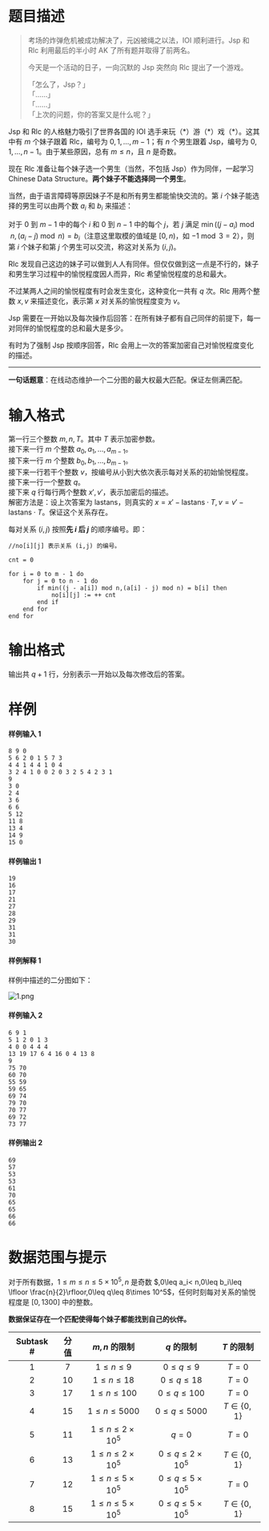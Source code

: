 
# 题目描述

> 考场的炸弹危机被成功解决了，元凶被绳之以法，IOI 顺利进行。Jsp 和 Rlc 利用最后的半小时 AK 了所有题并取得了前两名。
>
> 今天是一个活动的日子，一向沉默的 Jsp 突然向 Rlc 提出了一个游戏。
>
> 「怎么了，Jsp？」  
> 「……」  
> 「……」  
> 「上次的问题，你的答案又是什么呢？」  

Jsp 和 Rlc 的人格魅力吸引了世界各国的 IOI 选手来玩（\*）游（\*）戏（\*）。这其中有 $m$ 个妹子跟着 Rlc，编号为 $0,1,...,m-1$；有 $n$ 个男生跟着 Jsp，编号为 $0,1,...,n-1$。由于某些原因，总有 $m\leq n$，且 $n$ 是奇数。

现在 Rlc 准备让每个妹子选一个男生（当然，不包括 Jsp）作为同伴，一起学习 Chinese Data Structure。**两个妹子不能选择同一个男生**。

当然，由于语言障碍等原因妹子不是和所有男生都能愉快交流的。第 $i$ 个妹子能选择的男生可以由两个数 $a_i$ 和 $b_i$ 来描述：

对于 $0$ 到 $m-1$ 中的每个 $i$ 和 $0$ 到 $n-1$ 中的每个 $j$，若 $j$ 满足 $\min((j-a_i)\bmod n,(a_i-j)\bmod n)=b_i$（注意这里取模的值域是 $[0,n)$，如 $-1 \bmod 3 = 2$），则第 $i$ 个妹子和第 $j$ 个男生可以交流，称这对关系为 $(i,j)$。

Rlc 发现自己这边的妹子可以做到人人有同伴。但仅仅做到这一点是不行的，妹子和男生学习过程中的愉悦程度因人而异，Rlc 希望愉悦程度的总和最大。

不过某两人之间的愉悦程度有时会发生变化，这种变化一共有 $q$ 次。Rlc 用两个整数 $x,v$ 来描述变化，表示第 $x$ 对关系的愉悦程度变为 $v$。

Jsp 需要在一开始以及每次操作后回答：在所有妹子都有自己同伴的前提下，每一对同伴的愉悦程度的总和最大是多少。

有时为了强制 Jsp 按顺序回答，Rlc 会用上一次的答案加密自己对愉悦程度变化的描述。

---

**一句话题意**：在线动态维护一个二分图的最大权最大匹配。保证左侧满匹配。

# 输入格式

第一行三个整数 $m,n,T$。其中 $T$ 表示加密参数。  
接下来一行 $m$ 个整数 $a_0,a_1,...,a_{m-1}$。  
接下来一行 $m$ 个整数 $b_0,b_1,...,b_{m-1}$。  
接下来一行若干个整数 $v$，按编号从小到大依次表示每对关系的初始愉悦程度。  
接下来一行一个整数 $q$。  
接下来 $q$ 行每行两个整数 $x',v'$，表示加密后的描述。  
解密方法是：设上次答案为 $\text{lastans}$，则真实的 $x=x'-\text{lastans}\cdot T,v=v'-\text{lastans}\cdot T$。保证这个关系存在。

每对关系 $(i,j)$ 按照**先 $i$ 后 $j$** 的顺序编号。即：

```
//no[i][j] 表示关系 (i,j) 的编号。

cnt = 0

for i = 0 to m - 1 do
    for j = 0 to n - 1 do
        if min((j - a[i]) mod n,(a[i] - j) mod n) = b[i] then
            no[i][j] := ++ cnt
        end if
    end for
end for
```

# 输出格式

输出共 $q+1$ 行，分别表示一开始以及每次修改后的答案。

# 样例

#### 样例输入 1
```plain
8 9 0
5 6 2 0 1 5 7 3
4 4 1 4 4 1 0 4
3 2 4 1 0 0 2 0 3 2 5 4 2 3 1
9
3 0
2 4
3 6
6 6
5 12
11 8
13 4
14 9
15 0
```

#### 样例输出 1
```plain
19
16
17
21
27
28
29
31
31
30
```

#### 样例解释 1
样例中描述的二分图如下：

![1.png](source/loj/523/img/aHR0cHM6Ly9vb28uMG8wLm9vby8yMDE3LzA3LzI1LzU5Nzc0NjA4N2IwZjgucG5n.png)

#### 样例输入 2
```plain
6 9 1
5 1 2 0 1 3 
4 0 0 4 4 4 
13 19 17 6 4 16 0 4 13 8 
9
75 70
60 70
55 59
59 65
69 74
79 70
70 77
69 72
73 77
```

#### 样例输出 2
```plain
69
57
53
53
61
70
65
65
66
66
```

# 数据范围与提示

对于所有数据，$1\leq m\leq n\leq 5\times 10^5,n$ 是奇数 $,0\leq a_i< n,0\leq b_i\leq \lfloor \frac{n}{2}\rfloor,0\leq q\leq 8\times 10^5$，任何时刻每对关系的愉悦程度是 $[0,1300]$ 中的整数。

**数据保证存在一个匹配使得每个妹子都能找到自己的伙伴。**

|Subtask #|分值|$m,n$ 的限制|$q$ 的限制|$T$ 的限制|
|:-:|:-:|:-:|:-:|:-:|
|1|$7$|$1\leq n\leq 9$|$0\leq q\leq 9$|$T=0$|
|2|$10$|$1\leq n\leq 18$|$0\leq q\leq 18$|$T=0$|
|3|$17$|$1\leq n\leq 100$|$0\leq q\leq 100$|$T=0$|
|4|$15$|$1\leq n\leq 5000$|$0\leq q\leq 5000$|$T\in\{0,1\}$|
|5|$11$|$1\leq n\leq 2\times 10^5$|$q=0$|$T=0$|
|6|$13$|$1\leq n\leq 2\times 10^5$|$0\leq q\leq 2\times 10^5$|$T\in\{0,1\}$|
|7|$12$|$1\leq n\leq 5\times 10^5$|$0\leq q\leq 5\times 10^5$|$T=0$|
|8|$15$|$1\leq n\leq 5\times 10^5$|$0\leq q\leq 5\times 10^5$|$T\in\{0,1\}$|

